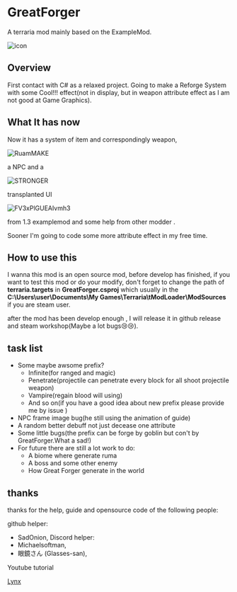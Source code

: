 # GreatForger
A terraria mod mainly based on the ExampleMod.

![icon](https://zideapicbed.oss-cn-shanghai.aliyuncs.com/img/icon.png)

## Overview

First contact with C# as a relaxed project. Going to make a Reforge System with some Cool!!! effect(not in display, but in weapon attribute effect as I am not good at Game Graphics). 

## What It has now

Now it has a system of item and correspondingly weapon, 

![RuamMAKE](https://zideapicbed.oss-cn-shanghai.aliyuncs.com/img/RuamMAKE.png)

a NPC and a 

![STRONGER](https://zideapicbed.oss-cn-shanghai.aliyuncs.com/img/STRONGER.gif)

transplanted UI

![FV3xPlGUEAIvmh3](https://zideapicbed.oss-cn-shanghai.aliyuncs.com/img/FV3xPlGUEAIvmh3.png)

from 1.3 examplemod and some help from other modder . 

Sooner I'm going to code some more attribute effect in my free time.

## How to use this

I wanna this mod is an open source mod, before develop has finished, if you want to test this mod or do your modify, don't forget to change the path of **terraria.targets** in **GreatForger.csproj** which usually in the **C:\Users\user\Documents\My Games\Terraria\tModLoader\ModSources** if you are steam user.

after the mod has been develop enough , I will release it in github release and steam workshop(Maybe a lot bugs😢😢).

## task list
- Some maybe awsome prefix?
  - Infinite(for ranged and magic)
  - Penetrate(projectile can penetrate every block for all shoot projectile weapon)
  - Vampire(regain blood will using)
  - And so on(if you have a good idea about new prefix please provide me by issue )
- NPC frame image bug(he still using the animation of guide)
- A random better debuff not just decease one attribute
- Some little bugs(the prefix can be forge by goblin but con't by GreatForger.What a sad!)
- For future there are still a lot work to do:
  - A biome where generate ruma
  - A boss and some other enemy
  - How Great Forger generate in the world


## thanks

thanks for the help, guide and opensource code of the following people:

github helper:
- SadOnion, 
Discord helper:
- Michaelsoftman,
- 眼鏡さん (Glasses-san), 

Youtube tutorial

[Lynx](https://www.youtube.com/c/FoolstudiosLynx)


